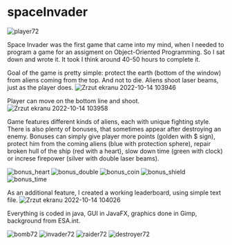 # spaceInvader
![player72](https://user-images.githubusercontent.com/47035195/195801980-95ac676f-b43e-47f5-b9c5-788653ffb4d4.png)

Space Invader was the first game that came into my mind, when I needed to program a game for an assigment on Object-Oriented Programming. So I sat down and wrote it. It took I think around 40-50 hours to complete it. 

Goal of the game is pretty simple: protect the earth (bottom of the window) from aliens coming from the top. And not to die. Aliens shoot laser beams, just as the player does.
![Zrzut ekranu 2022-10-14 103946](https://user-images.githubusercontent.com/47035195/195804429-c3eb9d60-2dfd-46c0-af66-d0cc8c555608.png)

Player can move on the bottom line and shoot. 
![Zrzut ekranu 2022-10-14 103958](https://user-images.githubusercontent.com/47035195/195804494-752b7c89-b86b-4f22-b1a5-ea446044d699.png)

Game features different kinds of aliens, each with unique fighting style. There is also plenty of bonuses, that sometimes appear after destroying an enemy. Bonuses can simply give player more points (golden with $ sign), protect him from the coming aliens (blue with protection sphere), repair broken hull of the ship (red with a heart), slow down time (green with clock) or increse firepower (silver with double laser beams).

![bonus_heart](https://user-images.githubusercontent.com/47035195/195804538-36670456-4482-48a5-a96b-c474fb1b4683.png)
![bonus_double](https://user-images.githubusercontent.com/47035195/195805238-5983938e-c1dd-4169-b0f5-644273658cbf.png)
![bonus_coin](https://user-images.githubusercontent.com/47035195/195805254-e46d75fd-2d5d-472d-a691-65cec9a95ba8.png)
![bonus_shield](https://user-images.githubusercontent.com/47035195/195805277-beb5788b-5c6c-4759-b046-b741a603d51b.png)
![bonus_time](https://user-images.githubusercontent.com/47035195/195805319-800d4c0d-f531-43b6-8b97-ed06acb79a45.png)

As an additional feature, I created a working leaderboard, using simple text file.
![Zrzut ekranu 2022-10-14 104026](https://user-images.githubusercontent.com/47035195/195804464-5cb8d982-3258-41b2-ac50-0fd1a2abc446.png)

Everything is coded in java, GUI in JavaFX, graphics done in Gimp, background from ESA.int.

![bomb72](https://user-images.githubusercontent.com/47035195/195804558-f2bf109f-3b38-4a55-8451-51a92c56a06d.png)
![invader72](https://user-images.githubusercontent.com/47035195/195805151-64f9a46e-0b2a-4f99-ab6d-2bab0661955c.png)
![raider72](https://user-images.githubusercontent.com/47035195/195805164-ee7f5591-ddec-4425-adc7-b6353a3daee8.png)
![destroyer72](https://user-images.githubusercontent.com/47035195/195805186-c44e1016-d385-4d0d-ac2e-de5030d7b21e.png)

